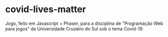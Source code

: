 # covid-lives-matter
Jogo, feito em Javascript + Phaser, para a disciplina de "Programação Web para jogos" da Universidade Cruzeiro do Sul sob o tema Covid-19.

